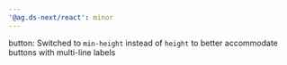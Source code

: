 ```yaml
---
'@ag.ds-next/react': minor
---
```


button: Switched to `min-height` instead of `height` to better accommodate buttons with multi-line labels
